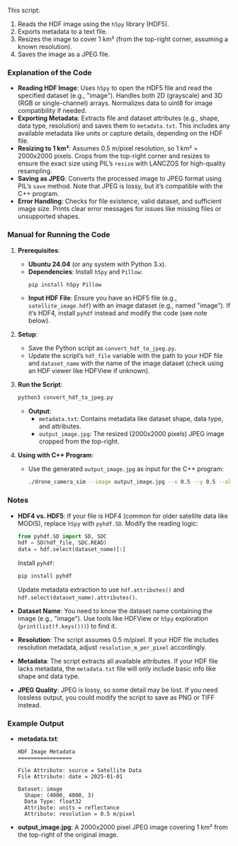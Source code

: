 This script:
1. Reads the HDF image using the `h5py` library (HDF5).
2. Exports metadata to a text file.
3. Resizes the image to cover 1 km² (from the top-right corner, assuming a known resolution).
4. Saves the image as a JPEG file.


### Explanation of the Code
- **Reading HDF Image**: Uses `h5py` to open the HDF5 file and read the specified dataset (e.g., "image"). Handles both 2D (grayscale) and 3D (RGB or single-channel) arrays. Normalizes data to uint8 for image compatibility if needed.
- **Exporting Metadata**: Extracts file and dataset attributes (e.g., shape, data type, resolution) and saves them to `metadata.txt`. This includes any available metadata like units or capture details, depending on the HDF file.
- **Resizing to 1 km²**: Assumes 0.5 m/pixel resolution, so 1 km² = 2000x2000 pixels. Crops from the top-right corner and resizes to ensure the exact size using PIL’s `resize` with LANCZOS for high-quality resampling.
- **Saving as JPEG**: Converts the processed image to JPEG format using PIL’s `save` method. Note that JPEG is lossy, but it’s compatible with the C++ program.
- **Error Handling**: Checks for file existence, valid dataset, and sufficient image size. Prints clear error messages for issues like missing files or unsupported shapes.

### Manual for Running the Code
1. **Prerequisites**:
   - **Ubuntu 24.04** (or any system with Python 3.x).
   - **Dependencies**: Install `h5py` and `Pillow`:
     ```bash
     pip install h5py Pillow
     ```
   - **Input HDF File**: Ensure you have an HDF5 file (e.g., `satellite_image.hdf`) with an image dataset (e.g., named "image"). If it’s HDF4, install `pyhdf` instead and modify the code (see note below).

2. **Setup**:
   - Save the Python script as `convert_hdf_to_jpeg.py`.
   - Update the script’s `hdf_file` variable with the path to your HDF file and `dataset_name` with the name of the image dataset (check using an HDF viewer like HDFView if unknown).

3. **Run the Script**:
   ```bash
   python3 convert_hdf_to_jpeg.py
   ```
   - **Output**:
     - `metadata.txt`: Contains metadata like dataset shape, data type, and attributes.
     - `output_image.jpg`: The resized (2000x2000 pixels) JPEG image cropped from the top-right.

4. **Using with C++ Program**:
   - Use the generated `output_image.jpg` as input for the C++ program:
     ```bash
     ./drone_camera_sim --image output_image.jpg --x 0.5 --y 0.5 --altitude 100 --tilt 30 --output drone_output.png
     ```

### Notes
- **HDF4 vs. HDF5**: If your file is HDF4 (common for older satellite data like MODIS), replace `h5py` with `pyhdf.SD`. Modify the reading logic:
  ```python
  from pyhdf.SD import SD, SDC
  hdf = SD(hdf_file, SDC.READ)
  data = hdf.select(dataset_name)[:]
  ```
  Install `pyhdf`:
  ```bash
  pip install pyhdf
  ```
  Update metadata extraction to use `hdf.attributes()` and `hdf.select(dataset_name).attributes()`.

- **Dataset Name**: You need to know the dataset name containing the image (e.g., "image"). Use tools like HDFView or `h5py` exploration (`print(list(f.keys()))`) to find it.
- **Resolution**: The script assumes 0.5 m/pixel. If your HDF file includes resolution metadata, adjust `resolution_m_per_pixel` accordingly.
- **Metadata**: The script extracts all available attributes. If your HDF file lacks metadata, the `metadata.txt` file will only include basic info like shape and data type.
- **JPEG Quality**: JPEG is lossy, so some detail may be lost. If you need lossless output, you could modify the script to save as PNG or TIFF instead.

### Example Output
- **metadata.txt**:
  ```
  HDF Image Metadata
  =================

  File Attribute: source = Satellite Data
  File Attribute: date = 2025-01-01

  Dataset: image
    Shape: (4000, 4000, 3)
    Data Type: float32
    Attribute: units = reflectance
    Attribute: resolution = 0.5 m/pixel
  ```
- **output_image.jpg**: A 2000x2000 pixel JPEG image covering 1 km² from the top-right of the original image.

